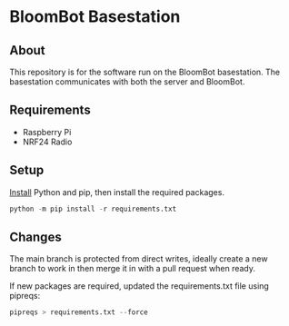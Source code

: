 # BloomBot Basestation

## About
This repository is for the software run on the BloomBot basestation. The basestation communicates with both the server and BloomBot. 

## Requirements
- Raspberry Pi
- NRF24 Radio

## Setup
[Install](https://realpython.com/installing-python/) Python and pip, then install the required packages.

```python
python -m pip install -r requirements.txt
```

## Changes
The main branch is protected from direct writes, ideally create a new branch to work in then merge it in with a pull request when ready.

If new packages are required, updated the requirements.txt file using pipreqs:

```python
pipreqs > requirements.txt --force
```